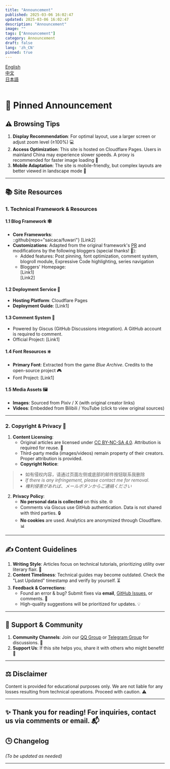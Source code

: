 ```yaml
---
title: "Announcement"
published: 2025-03-06 16:02:47
updated: 2025-03-06 16:02:47
description: "Announcement"
image: ""
tags: ["Announcement"]
category: Announcement
draft: false
lang: 'zh_CN'
pinned: true
---
```

<style>
.language-container {
  position: relative;
  overflow: hidden;
  transition: height 0.3s ease-in-out;
}

.language-section {
  opacity: 0;
  transform: translateY(20px);
  transition: all 0.3s ease-in-out;
  position: absolute;
  top: 0;
  left: 0;
  width: 100%;
  visibility: hidden;  /* 使用visibility替代display */
  pointer-events: none;  /* 禁用未激活内容的交互 */
}

.language-section.active {
  opacity: 1;
  transform: translateY(0);
  position: relative;
  visibility: visible;
  pointer-events: auto;
}
</style>


<div class="flex items-center justify-center gap-4">
  <a href="#en" onclick="switchLanguage('en')" class="font-bold overflow-hidden active:scale-95">
    <div class="btn-card max-w-fit rounded-md h-[2.75rem] px-4 flex items-center justify-start gap-2 bg-black/5 dark:bg-white/10">
      <div class="overflow-hidden transition overflow-ellipsis whitespace-nowrap text-[var(--primary)]/75 dark:text-[var(--primary)]/75">
        English
      </div>
    </div>
  </a>
  <div class="h-6 w-px bg-gray-300 dark:bg-gray-600"></div>
  <a href="#zh" onclick="switchLanguage('zh')" class="font-bold overflow-hidden active:scale-95">
    <div class="btn-card max-w-fit rounded-md h-[2.75rem] px-4 flex items-center justify-start gap-2 bg-black/5 dark:bg-white/10">
      <div class="overflow-hidden transition overflow-ellipsis whitespace-nowrap text-[var(--primary)]/75 dark:text-[var(--primary)]/75">
        中文
      </div>
    </div>
  </a>
  <div class="h-6 w-px bg-gray-300 dark:bg-gray-600"></div>
  <a href="#jp" onclick="switchLanguage('jp')" class="font-bold overflow-hidden active:scale-95">
    <div class="btn-card max-w-fit rounded-md h-[2.75rem] px-4 flex items-center justify-start gap-2 bg-black/5 dark:bg-white/10">
      <div class="overflow-hidden transition overflow-ellipsis whitespace-nowrap text-[var(--primary)]/75 dark:text-[var(--primary)]/75">
        日本語
      </div>
    </div>
  </a>
</div>

<div class="language-container show-en">
  <div id="en-section" class="language-section active">

<br/>    

# 📌 Pinned Announcement  

## ⚠️ Browsing Tips  
1. **Display Recommendation**: For optimal layout, use a larger screen or adjust zoom level (≥100%) 💻  
2. **Access Optimization**: This site is hosted on Cloudflare Pages. Users in mainland China may experience slower speeds. A proxy is recommended for faster image loading 🚀  
3. **Mobile Adaptation**: The site is mobile-friendly, but complex layouts are better viewed in landscape mode 📱  

---  

## 📚 Site Resources  

### 1. Technical Framework & Resources  
#### 1.1 Blog Framework 🕸️  
- **Core Frameworks**:  
  ::github{repo="saicaca/fuwari"} 
  [Link2]  
- **Customizations**: Adapted from the original framework's [PR](Link1) and modifications by the following bloggers (special thanks! 🙏):  
  - Added features: Post pinning, font optimization, comment system, blogroll module, Expressive Code highlighting, series navigation  
  - Bloggers' Homepage:  
    [Link1]  
    [Link2]  

#### 1.2 Deployment Service 💾  
- **Hosting Platform**: Cloudflare Pages  
- **Deployment Guide**: [Link1]  

#### 1.3 Comment System 💬  
- Powered by Giscus (GitHub Discussions integration). A GitHub account is required to comment.  
- Official Project: [Link1]  

#### 1.4 Font Resources ❇️  
- **Primary Font**: Extracted from the game *Blue Archive*. Credits to the open-source project 🎮  
- Font Project: [Link1]  

#### 1.5 Media Assets 🖼️  
- **Images**: Sourced from Pixiv / X (with original creator links)  
- **Videos**: Embedded from Bilibili / YouTube (click to view original sources)  

---

### 2. Copyright & Privacy 🚧  
1. **Content Licensing**:  
   - Original articles are licensed under [CC BY-NC-SA 4.0](https://creativecommons.org/licenses/by-nc-sa/4.0/). Attribution is required for reuse. 📜  
   - Third-party media (images/videos) remain property of their creators. Proper attribution is provided.  
   - **Copyright Notice**: 
> - 如有侵权内容，请通过页面左侧或底部的邮件按钮联系我删除   
> - *If there is any infringement, please contact me for removal.*  
> - *権利侵害があれば、メールボタンからご連絡ください*    
   

2. **Privacy Policy**:  
   - **No personal data is collected** on this site. 🌐  
   - Comments via Giscus use GitHub authentication. Data is not shared with third parties. 🔒  
   - **No cookies** are used. Analytics are anonymized through Cloudflare. 📊  

---  

## ✍️ Content Guidelines  
1. **Writing Style**: Articles focus on technical tutorials, prioritizing utility over literary flair. 🤖  
2. **Content Timeliness**: Technical guides may become outdated. Check the "Last Updated" timestamp and verify by yourself. ⏳  
3. **Feedback & Corrections**:  
   - Found an error & bug? Submit fixes via **email**, [GitHub Issues](Link), or comments. 🐛  
   - High-quality suggestions will be prioritized for updates. 💡  

---  

## 🌟 Support & Community  
1. **Community Channels**: Join our [QQ Group](Link) or [Telegram Group](Link) for discussions. 🌈  
2. **Support Us**: If this site helps you, share it with others who might benefit! 💖  

---  

## ⚖️ Disclaimer  
Content is provided for educational purposes only. We are not liable for any losses resulting from technical operations. Proceed with caution. ⚠️  

---  

## ✨ Thank you for reading! For inquiries, contact us via comments or email. 📬  

## 🕒 Changelog  
*(To be updated as needed)*  

---

  </div>
  
  <div id="zh-section" class="language-section">

<br/>  

# 🧾 置顶公告  

## ⚠️ 浏览提示
1. **屏幕显示建议**：推荐使用较大屏幕或适当调整页面缩放比例（≥100%）以获得最佳浏览效果 💻  
2. **访问优化建议**：本站部署于 Cloudflare Pages，中国大陆地区访问可能较慢。建议通过代理加速访问，提升图片加载速度 🚀  
3. **移动端适配**：页面已针对移动端优化，但部分复杂布局仍建议使用横屏模式 📱  
---

## 📚 本站资源说明  

### 1. 技术框架与资源
#### 1.1 博客框架  🕸️
- 核心框架：  
  [链接1]  
  [链接2]  
- **功能优化**：参考了原框架的[PR](链接1)及以下两位博主的改造方案，特别致谢 🙏  
  - 新增功能：文章置顶、字体美化、评论系统、友链模块、Expressive Code 代码高亮、系列文章导航  
  - 博主主页：  
    [链接1]  
    [链接2]  

#### 1.2 部署服务  💾
- 托管平台：**Cloudflare Pages**  
- 部署指南参考：[链接1]  

#### 1.3 评论系统 💬
- 使用了Giscuz支持的评论系统，需要登录GitHub账号以使用
- 项目官网：[链接1]

#### 1.4 字体资源 ❇️ 
- 主字体：基于《Blue Archive》游戏提取的字体文件，感谢开源项目提供支持 🎮  
- 字体项目：[链接1]  

#### 1.5 图片与视频 🖼️ 
- **图片来源**：Pixiv / X（附原作者发布链接）  
- **视频来源**：Bilibili / YouTube（内嵌播放器可跳转原链接）  


### 2. 版权与隐私  🚧
1. **内容版权**：  
   - 本站原创文章默认采用 [CC BY-NC-SA 4.0](https://creativecommons.org/licenses/by-nc-sa/4.0/) 协议，转载需注明来源并禁止商用 📜  
   - 第三方资源（如图片/视频）版权归属原作者，本站仅作引用标注    
> - 如有侵权内容，请通过页面左侧或底部的邮件按钮联系我删除   
> - *If there is any infringement, please contact me for removal.*  
> - *権利侵害があれば、メールボタンからご連絡ください*  
   
1. **隐私保护**：
   - 本站**不收集任何与用户个人信息**  🌐
   - 评论系统Giscuz基于GitHub的discussion功能，不会向第三方共享数据 🔒  
   - 本站不使用任何 Cookie，访问统计通过 Cloudflare Analytics 匿名收集以供分析  📊

---


## ✍️ 文章相关说明  
1. **内容风格**：本站文章以技术分享为主，文风偏向实用而非文学性，望理解 🤖    
2. **内容时效性**：技术类文章可能存在更新延迟，实践前检查文章底部的"最后编辑时间"，并自行验证时效性 ⏳  
3. **纠错与反馈**：  
   - 发现错误？欢迎通过 **邮件**、[GitHub Issues](链接) 或评论区提交反馈 🐛  
   - 优质建议将被优先纳入更新计划 💡  
---


## 🌟 支持与社区  
1. **交流社群**：加入我们的 [QQ 群组](链接) 或 [Telegram群组 ](链接) 来交流讨论 🌈  
2. **支持发展**：如果本站对你有帮助，也欢迎分享给身边需要的人~ 💖  

---

## ⚖️ 免责声明  
本站内容仅供学习参考，不对因使用教程导致的任何损失负责。技术操作请谨慎评估风险 ⚠️  

---

## ✨感谢您的阅读！如有问题，欢迎通过评论区或邮件交流 📬  


## 🕒 更新日志  
（原有内容保持不变）  

---

  </div>
  
  <div id="jp-section" class="language-section">
    
<br/>     

# 📌 固定告知  

## ⚠️ 閲覧時の注意  
1. **表示推奨環境**：最適なレイアウトのため、大画面またはズーム率100%以上での閲覧を推奨します 💻  
2. **アクセス最適化**：当サイトはCloudflare Pagesでホストされています。中国本土からのアクセスは遅延する可能性があります。プロキシ経由でのアクセスを推奨します 🚀  
3. **モバイル対応**：スマートフォン表示に対応していますが、複雑なレイアウトは横画面モードでの閲覧が適しています 📱  

---  

## 📚 サイトリソース  

### 1. 技術フレームワーク  
#### 1.1 ブログ基盤 🕸️  
- **コアフレームワーク**：  
  [リンク1]  
  [リンク2]  
- **カスタマイズ**：原フレームワークの[PR](リンク1)及び以下のブロガーの改造案を参考に機能追加（謝辞 🙏）：  
  - 追加機能：記事固定表示、フォント最適化、コメントシステム、相互リンクモジュール、Expressive Codeハイライト、シリーズ記事ナビゲーション  
  - ブロガープロフィール：  
    [リンク1]  
    [リンク2]  

#### 1.2 デプロイサービス 💾  
- **ホスティングプラットフォーム**：Cloudflare Pages  
- **デプロイガイド**：[リンク1]  

#### 1.3 コメントシステム 💬  
- Giscus（GitHub Discussions連携）を採用。コメントにはGitHubアカウントが必要です。  
- 公式プロジェクト：[リンク1]  

#### 1.4 フォントリソース ❇️  
- **メインフォント**：ゲーム『ブルーアーカイブ』から抽出。オープンソースプロジェクトに謝意 🎮  
- フォントプロジェクト：[リンク1]  

#### 1.5 メディア資産 🖼️  
- **画像出典**：Pixiv / X（原作者の公開リンクを付記）  
- **動画出典**：Bilibili / YouTube（埋め込みプレーヤーで原ページへ遷移可能）  

---  

### 2. 著作権・プライバシー 🚧  
1. **コンテンツライセンス**：  
   - オリジナル記事は[CC BY-NC-SA 4.0](https://creativecommons.org/licenses/by-nc-sa/4.0/)ライセンスを採用。二次利用時は出典明記が必要です 📜  
   - 第三者メディア（画像/動画）の著作権は原作者に帰属します  
> - 如有侵权内容，请通过页面左侧或底部的邮件按钮联系我删除   
> - *If there is any infringement, please contact me for removal.*  
> - *権利侵害があれば、メールボタンからご連絡ください*  

2. **プライバシーポリシー**：  
   - 当サイトでは**個人情報を一切収集しません** 🌐  
   - GiscusコメントはGitHub認証を利用。第三者とのデータ共有は行いません 🔒  
   - **Cookie不使用**。アクセス解析はCloudflare Analyticsで匿名収集されます 📊  

---  

## ✍️ 記事に関する説明  
1. **執筆スタイル**：技術解説を中心に実用性を重視した構成です。文学的な表現は控えています 🤖  
2. **情報の鮮度**：技術記事の内容は陳腐化する可能性があります。「最終更新日」を確認の上、ご自身で検証ください ⏳  
3. **誤字修正要請**：  
   - 誤りを発見された場合は、**メール**/[GitHub Issues](リンク)/コメントでご連絡ください 🐛  
   - 有益なご提案は優先的に更新反映します 💡  

---  

## 🌟 サポート＆コミュニティ  
1. **交流グループ**：[LINEグループ](リンク) または [Telegramグループ](リンク) で情報交換できます 🌈  
2. **サイト支援**：当サイトがお役に立った場合は、必要な方々へシェアをお願いします 💖  

---  

## ⚖️ 免責事項  
当サイトのコンテンツは学習目的でのみ提供されます。技術操作に伴う損害について一切の責任を負いません。自己責任でご利用ください ⚠️  

---  

## ✨ ご覧いただきありがとうございます！お問い合わせはコメント欄またはメールで 📬  

## 🕒 更新履歴  
（必要に応じて追記）  
  </div>
</div>

<script>
function switchLanguage(lang) {
    const container = document.querySelector('.language-container');
    const sections = container.querySelectorAll('.language-section');
    const newActive = document.getElementById(`${lang}-section`);
    
    if (!newActive) return;

    // 获取当前激活的部分
    const currentActive = container.querySelector('.language-section.active');
    
    if (currentActive) {
        // 淡出当前内容
        currentActive.style.opacity = '0';
        currentActive.style.transform = 'translateY(20px)';
        
        // 等待淡出动画完成后再切换
        setTimeout(() => {
            currentActive.classList.remove('active');
            
            // 准备新内容
            newActive.style.opacity = '0';
            newActive.style.transform = 'translateY(20px)';
            newActive.classList.add('active');
            
            // 触发重排以启动动画
            void newActive.offsetWidth;
            
            // 淡入新内容
            newActive.style.opacity = '1';
            newActive.style.transform = 'translateY(0)';
            
            // 调整容器高度
            container.style.height = `${newActive.scrollHeight}px`;
            
            setTimeout(() => {
                container.style.height = 'auto';
            }, 300);
        }, 300);
    } else {
        // 首次加载直接显示
        newActive.classList.add('active');
        newActive.style.opacity = '1';
        newActive.style.transform = 'translateY(0)';
    }
}

// 页面加载时默认显示英文
document.addEventListener('DOMContentLoaded', function() {
    switchLanguage('en');
});
</script>